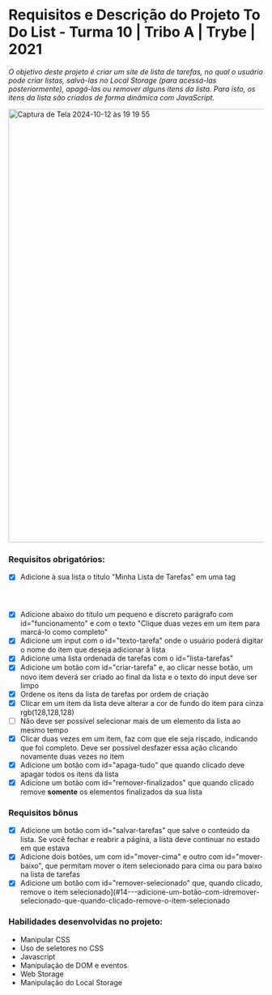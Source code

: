 # Requisitos e Descrição do Projeto To Do List - Turma 10 | Tribo A | Trybe | 2021

*O objetivo deste projeto é criar um site de lista de tarefas, no qual o usuário pode criar listas, salvá-las no Local Storage (para acessá-las posteriormente), apagá-las ou remover alguns itens da lista. Para isto, os itens da lista são criados de forma dinâmica com JavaScript.*

<img width="857" alt="Captura de Tela 2024-10-12 às 19 19 55" src="https://github.com/user-attachments/assets/e2da3a6c-8c3f-4442-aeab-e2f23a255c52">


### Requisitos obrigatórios:

- [x] Adicione à sua lista o título "Minha Lista de Tarefas" em uma tag <header>
- [x] Adicione abaixo do título um pequeno e discreto parágrafo com id="funcionamento" e com o texto "Clique duas vezes em um item para marcá-lo como completo"
- [x] Adicione um input com o id="texto-tarefa" onde o usuário poderá digitar o nome do item que deseja adicionar à lista
- [x] Adicione uma lista ordenada de tarefas com o id="lista-tarefas"
- [x] Adicione um botão com id="criar-tarefa" e, ao clicar nesse botão, um novo item deverá ser criado ao final da lista e o texto do input deve ser limpo
- [x] Ordene os itens da lista de tarefas por ordem de criação
- [x] Clicar em um item da lista deve alterar a cor de fundo do item para cinza rgb(128,128,128)
- [ ] Não deve ser possível selecionar mais de um elemento da lista ao mesmo tempo
- [x] Clicar duas vezes em um item, faz com que ele seja riscado, indicando que foi completo. Deve ser possível desfazer essa ação clicando novamente duas vezes no item
- [x] Adicione um botão com id="apaga-tudo" que quando clicado deve apagar todos os itens da lista
- [x] Adicione um botão com id="remover-finalizados" que quando clicado remove **somente** os elementos finalizados da sua lista

### Requisitos bônus
- [x] Adicione um botão com id="salvar-tarefas" que salve o conteúdo da lista. Se você fechar e reabrir a página, a lista deve continuar no estado em que estava
- [x] Adicione dois botões, um com id="mover-cima" e outro com id="mover-baixo", que permitam mover o item selecionado para cima ou para baixo na lista de tarefas
- [x] Adicione um botão com id="remover-selecionado" que, quando clicado, remove o item selecionado](#14---adicione-um-botão-com-idremover-selecionado-que-quando-clicado-remove-o-item-selecionado

### Habilidades desenvolvidas no projeto:

- Manipular CSS
- Uso de seletores no CSS
- Javascript
- Manipulação de DOM e eventos
- Web Storage
- Manipulação do Local Storage


